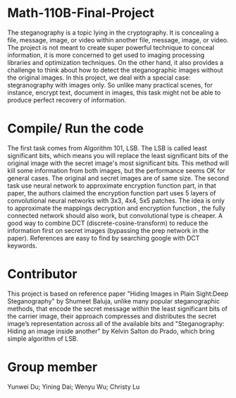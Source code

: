 # Math-110B-Final-Project
The steganography is a topic lying in the cryptography. It is concealing a file, message, image, or video within another file, message, image, or video. The project is not meant to create super powerful technique to conceal information, it is more concerned to get used to imaging processing libraries and optimization techniques. On the other hand, it also provides a challenge to think about how to detect the steganographic images without the original images. In this project, we deal with a special case: stegranography with images only. So unlike many practical scenes, for instance, encrypt text, document in images, this task might not be able to produce perfect recovery of information.
# Compile/ Run the code
The first task comes from Algorithm 101, LSB. The LSB is called least significant bits, which means you will replace the least significant bits of the original image with the secret image's most significant bits. This method will kill some information from both images, but the performance seems OK for general cases. The original and secret images are of same size. The second task use neural network to approximate encryption function part, in that paper, the authors claimed the encryption function part uses 5 layers of convolutional neural networks with 3x3, 4x4, 5x5 patches. The idea is only to approximate the mappings decryption  and  encryption function , the fully connected network should also work, but convolutional type is cheaper. A good way to combine DCT (discrete-cosine-transform) to reduce the information first on secret images (bypassing the prep network in the paper). References are easy to find by searching google with DCT keywords.
# Contributor
This project is based on reference paper "Hiding Images in Plain Sight:Deep Steganography" by Shumeet Baluja, unlike many popular steganographic methods, that encode the secret message within the least significant bits of the carrier image, their approach compresses and distributes the secret image’s representation across all of the available bits and "Steganography: Hiding an image inside another" by Kelvin Salton do Prado, which bring simple algorithm of LSB.
# Group member
Yunwei Du; Yining Dai; Wenyu Wu; Christy Lu
